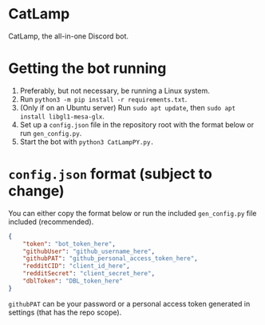 # CatLamp
 CatLamp, the all-in-one Discord bot.

# Getting the bot running
 1. Preferably, but not necessary, be running a Linux system.
 2. Run `python3 -m pip install -r requirements.txt`.
 3. (Only if on an Ubuntu server) Run `sudo apt update`, then `sudo apt install libgl1-mesa-glx`. 
 4. Set up a `config.json` file in the repository root with the format below or run `gen_config.py`.
 5. Start the bot with `python3 CatLampPY.py.`

# `config.json` format (subject to change)
You can either copy the format below or run the included `gen_config.py` file included (recommended).
```json
{
	"token": "bot_token_here",
	"githubUser": "github_username_here",
	"githubPAT": "github_personal_access_token_here",
	"redditCID": "client_id_here",
	"redditSecret": "client_secret_here",
	"dblToken": "DBL_token_here"
}
```
`githubPAT` can be your password or a personal access token generated in settings (that has the repo scope).